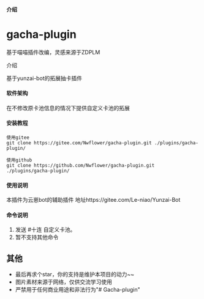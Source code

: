 #### 介绍
# gacha-plugin

基于喵喵插件改编，灵感来源于ZDPLM

介绍

基于yunzai-bot的拓展抽卡插件

#### 软件架构
在不修改原卡池信息的情况下提供自定义卡池的拓展


#### 安装教程

```
使用gitee
git clone https://gitee.com/Nwflower/gacha-plugin.git ./plugins/gacha-plugin/

使用github
git clone https://github.com/Nwflower/gacha-plugin.git ./plugins/gacha-plugin/
```


#### 使用说明

本插件为云崽bot的辅助插件 地址https://gitee.com/Le-niao/Yunzai-Bot



#### 命令说明
1. 发送 #十连 自定义卡池。
2. 暂不支持其他命令

## 其他
<!---
- 有什么问题、Bug，或有其它建议，欢迎提 [issue](https://gitee.com/Nwflower/gacha-plugin/issues)
-->

- 最后再求个star，你的支持是维护本项目的动力~~
- 图片素材来源于网络，仅供交流学习使用
- 严禁用于任何商业用途和非法行为"# Gacha-plugin" 

